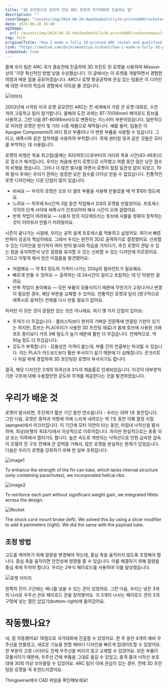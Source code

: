 ```yaml
---
title: "3D 프린팅으로 완전히 만든 ARC 로켓과 국가대회에 진출하는 법"
description: ""
coverImage: "/assets/img/2024-06-20-HowImadeafully3d-printedARCrocketandqualifiedfornationals_0.png"
date: 2024-06-20 16:40
ogImage:
  url: /assets/img/2024-06-20-HowImadeafully3d-printedARCrocketandqualifiedfornationals_0.png
tag: Tech
originalTitle: "How I made a fully 3d-printed ARC rocket and qualified for nationals"
link: "https://medium.com/@vikramaditya.nishant/how-i-made-a-fully-3d-printed-arc-rocket-and-qualified-for-nationals-bc4c667d9c70"
isUpdated: true
---
```


올해 우리 팀은 ARC 국가 결승전에 진출하여 3D 프린트 된 로켓을 사용하여 Mission 상의 '가장 혁신적인 방법'상을 수상했습니다. 이 글에서는 이 로켓을 개발하면서 경험한 여정과 배운 점을 공유하겠습니다. ARC나 로켓 항공공학에 관심 있는 팀들은 이 디자인에 대한 우리의 학습과 경험에서 이득을 볼 것입니다.

![이미지](/assets/img/2024-06-20-HowImadeafully3d-printedARCrocketandqualifiedfornationals_0.png)

2003년에 시작된 미국 로켓 공모전인 ARC는 전 세계에서 가장 큰 로켓 대회로, 수천 개의 고등학교 팀이 참가합니다. 올해의 도전 과제는 BT-70(56mm) 페이로드 튜브를 사용하고, 그런 다음 BT-80(66mm)으로 변환되는 지느러미 부분이었습니다. 일반적으로 이러한 로켓은 판지 및 기타 시중 제품으로 제작됩니다. 예를 들어, 팀들은 이 Apogee Components의 바디 튜브 부품이나 이 변환 부품을 사용할 수 있습니다. 그리고, 에폭시와 같은 접착제를 사용하여 부착합니다. 목재 센터링 링과 같은 것들은 모터를 부착하는 데 사용됩니다.

로켓의 비행은 목표 최고점(올해는 820피트)으로부터의 거리와 목표 시간(43-46초)으로 점수가 매겨집니다. 우리는 처음에 판지 로켓으로 시작했고 여름 동안 많은 낮은 점수의 비행을 했습니다. 그러나 더 많은 발사를 하면서 로켓이 점점 일관성 없이 되었고, 10회 발사 후에는 우리가 원하는 일정한 낮은 점수를 더이상 얻을 수 없었습니다. 전통적인 로켓 디자인에는 다른 단점이 많이 있습니다:

<div class="content-ad"></div>

- 비싸요 — 우리의 로켓은 오프 더 셀프 부품을 사용해 만들었을 때 약 $100 정도에요.
- 느려요 — 하루에 6시간씩 3일 동안 작업해서 2대의 로켓을 만들었어요. 프로세스 각각의 단계 사이에 에폭시가 건조되어야 해서 시간이 오래 걸렸어요.
- 반복 작업이 어려워요 — 사용자 정의 지오메트리는 튜브에 사물을 정확히 장착하는 것이 어려워서 만들기 어려웠어요.

시즌이 끝나가는 시점에, 우리는 공학 설계 프로세스를 적용하고 싶었어요. 여기서 빠른 반복이 성공의 핵심이에요. 그래서 우리는 완전히 3D로 출력하기로 결정했어요. 신뢰할 수 있는 디자인을 얻기까지 여러 번의 발사와 학습을 거치다가, 추진 로켓이 견딜 수 있는 힘을 유지하면서 낮은 질량을 유지할 수 있는 신뢰할 수 있는 디자인에 이르렀어요. 그리고 이렇게 해서 얻은 이점들을 발견했어요:

- 저렴해요 — 약 $3 정도의 가격이 나가는 250g의 필라먼트가 필요해요.
- 빠르게 만들 수 있어요 — 출력하는 데 24시간이 걸리고 조립하는 데 단 10분만 걸려요.
- 반복 작업이 용이해요 — 모든 부품이 모듈식이기 때문에 무언가가 고장나거나 변경이 필요한 경우, 해당 부분을 교체할 수 있어요. 전통적인 로켓과 달리 (영구적으로 에폭시로 뭉쳐진) 전체를 다시 만들 필요가 없어요.

하지만 이 모든 것이 장점만 있는 것은 아니에요. 여기 몇 가지 단점이 있어요:

<div class="content-ad"></div>

- 무게가 더 무겁습니다 - 플라스틱보다 현저히 가벼운 전환폭에 연결된 기판이 있기는 하지만, 튜브는 PLA(우리가 사용한 3D 프린팅 재료)가 몸체 튜브에 사용된 크래프트 종이보다 거의 3배 밀도가 높기 때문에 훨씬 더 무겁습니다. 전체적으로, 약 50g 정도 더 무겁습니다.
- 강도가 부족합니다 - 모듈성은 가격이 붙는데, 부품 간의 연결부는 파괴될 수 있습니다. 이는 PLA가 카드보드보다 훨씬 부서지기 쉽기 때문에 더 심해집니다. 콘크리트나 자갈 위에 경칩하여 3D 프린팅된 로켓이 부서지기도 합니다.

결국, 해당 디자인은 2개의 외곽선과 3%의 채움률로 인쇄되었습니다. 이것이 대부분의 기본 구조에 대해 수용할만한 강도와 무게를 제공한다는 것을 발견하였습니다.

# 우리가 배운 것

로켓이 발사되면, 추진제가 짧은 기간 동안 연소됩니다 - 우리는 대략 1초 동안입니다. 그런 다음, 로켓은 중력과 저항에 의해 느리게 내려오는 약 7초 동안 이륙 절정 지점(apogee)에서 미끄러집니다. 이 기간에 모터 지연이 타는 동안, 마침내 낙하산을 발사하며, 최상(비행의 꼭대기)에서 이상적으로 이루어집니다. 하지만 현실적으로는 종종 이상 또는 이하에서 열리기도 합니다. 높은 속도로 개방되는 낙하산으로 인한 급속한 감속이 모델의 전 구조 전체에 큰 압력을 가해서, 많은 로켓을 분실하는 문제가 있었습니다. 다음은 우리가 로켓을 강화하기 위해 한 일부 조취입니다:

<div class="content-ad"></div>

![image1](/assets/img/2024-06-20-HowImadeafully3d-printedARCrocketandqualifiedfornationals_1.png)

To enhance the strength of the fin can tube, which lacks internal structure (only containing parachutes), we incorporated helical ribs.

![image2](/assets/img/2024-06-20-HowImadeafully3d-printedARCrocketandqualifiedfornationals_2.png)

To reinforce each part without significant weight gain, we integrated fillets across the design.

<div class="content-ad"></div>

![Rocket](/assets/img/2024-06-20-HowImadeafully3d-printedARCrocketandqualifiedfornationals_3.png)

The shock cord mount broke (left). We solved this by using a slicer modifier to add 4 perimeters (right). We did the same with the payload tube.

## 조정 방법

고도를 제어하기 위해 질량을 변경해야 하는데, 중심 축을 움직이지 않도록 조정해야 합니다. 중심 축을 움직이면 안전성에 영향을 줄 수 있습니다. 이를 해결하기 위해 질량을 중심 축에 두어야 합니다. 우리는 2부식 페이로드를 사용하여 이를 달성했습니다.

<div class="content-ad"></div>

![로켓 이미지](/assets/img/2024-06-20-HowImadeafully3d-printedARCrocketandqualifiedfornationals_4.png)

왼쪽의 전이 구간에는 페니를 넣을 수 있는 관이 있었어요. 그런 다음, 우리는 넣은 3개의 나사로 우주선 관로 페이로드 관을 장착했어요. 이 3개의 나사는 페이로드 관의 3개 구멍에 넣는 열린 삽입기(bottom-right)에 들어갔어요.

# 작동했나요?

네, 잘 작동했어요! 19점으로 국가대회에 진출할 수 있었어요. 한 주 동안 4개의 예비 우주선을 만들었고, 새로운 기능을 원할 때마다 디자인을 빠르게 업데이트할 수 있었어요. 한 부분이 고장 나더라도 전체 우주선을 버리지 않고 교체할 수 있었어요. 모든 부품이 모듈식이기 때문에, 우주선 간에 부품을 그대로 옮길 수 있었고, 충격 줄과 낙하산 보호대에 30회 이상 쏘아올릴 수 있었어요. ARC 팀이 이에 관심이 있는 경우, 전체 3D 프린팅된 로켓을 꼭 추천드리겠어요.

<div class="content-ad"></div>

Thingiverse에서 CAD 파일을 확인해보세요!
